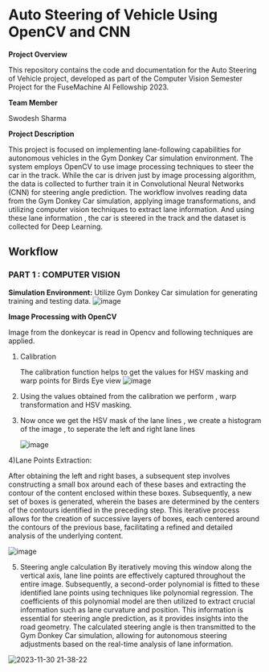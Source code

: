 <h1>Auto Steering of Vehicle Using OpenCV and CNN </h1>

**Project Overview**

This repository contains the code and documentation for the Auto Steering of Vehicle project, developed as part of the Computer Vision Semester Project for the FuseMachine AI Fellowship 2023.

**Team Member**

Swodesh Sharma

**Project Description**

This project is focused on implementing lane-following capabilities for autonomous vehicles in the Gym Donkey Car simulation environment. The system employs OpenCV to use image processing techniques to steer the car in the track. While the car is driven just by image processing algorithm, the data is collected to further train it in Convolutional Neural Networks (CNN) for steering angle prediction. The workflow involves reading data from the Gym Donkey Car simulation, applying image transformations, and utilizing computer vision techniques to extract lane information. And using these lane information , the car is steered in the track and the dataset is collected for Deep Learning.

<h2>Workflow</h2>

 <h3>PART 1 : COMPUTER VISION </h3>

**Simulation Environment:**
Utilize Gym Donkey Car simulation for generating training and testing data.
![image](https://github.com/swodesh-2001/Auto-Steering-of-Vehicle-Using-OpenCV-and-CNN/assets/70265297/1fcf24ac-fb8f-4962-9e81-4ceba34a8b8f)

**Image Processing with OpenCV**

Image from the donkeycar is read in Opencv and following techniques are applied.

1) Calibration

   The calibration function helps to get the values for HSV masking and warp points for Birds Eye view
    ![image](https://github.com/swodesh-2001/Auto-Steering-of-Vehicle-Using-OpenCV-and-CNN/assets/70265297/40abe175-bf21-4a2e-9fee-e093d228e233)

2) Using the values obtained from the calibration we perform , warp transformation and HSV masking.
3) Now once we get the HSV mask of the lane lines , we create a histogram of the image , to seperate the left and right lane lines
   
   ![image](https://github.com/swodesh-2001/Auto-Steering-of-Vehicle-Using-OpenCV-and-CNN/assets/70265297/89d3e478-90cd-44e8-88d5-5a8efba90d03)
   
4)Lane Points Extraction:

After obtaining the left and right bases, a subsequent step involves constructing a small box around each of these bases and extracting the contour of the content enclosed within these boxes. Subsequently, a new set of boxes is generated, wherein the bases are determined by the centers of the contours identified in the preceding step. This iterative process allows for the creation of successive layers of boxes, each centered around the contours of the previous base, facilitating a refined and detailed analysis of the underlying content.

![image](https://github.com/swodesh-2001/Auto-Steering-of-Vehicle-Using-OpenCV-and-CNN/assets/70265297/467f3ce7-bd7a-4e72-92fa-0ba4c5e3b9a8)

5) Steering angle calculation
By iteratively moving this window along the vertical axis, lane line points are effectively captured throughout the entire image. Subsequently, a second-order polynomial is fitted to these identified lane points using techniques like polynomial regression. The coefficients of this polynomial model are then utilized to extract crucial information such as lane curvature and position. This information is essential for steering angle prediction, as it provides insights into the road geometry. The calculated steering angle is then transmitted to the Gym Donkey Car simulation, allowing for autonomous steering adjustments based on the real-time analysis of lane information.

![2023-11-30 21-38-22](https://github.com/swodesh-2001/Auto-Steering-of-Vehicle-Using-OpenCV-and-CNN/assets/70265297/d4ba5953-b658-47b7-ba86-537f68510e0d)


